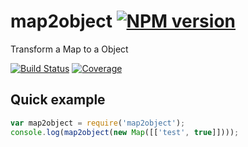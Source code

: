 # map2object [![NPM version][npm-image]][npm-url]

Transform a Map to a Object

[![Build Status][build-status-image]][build-status-url] [![Coverage][coverage-image]][coverage-url]

## Quick example

```js
var map2object = require('map2object');
console.log(map2object(new Map([['test', true]])));
```

[npm-image]: https://img.shields.io/npm/v/map2object.svg?style=flat-square
[npm-url]: https://npmjs.org/package/map2object
[build-status-image]: https://img.shields.io/circleci/project/christophehurpeau/map2object/master.svg?style=flat-square
[build-status-url]: https://circleci.com/gh/christophehurpeau/map2object
[coverage-image]: https://img.shields.io/coveralls/christophehurpeau/map2object/master.svg?style=flat-square
[coverage-url]: https://coveralls.io/github/christophehurpeau/map2object?branch=master
